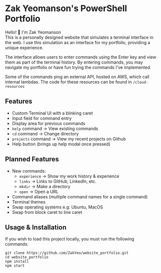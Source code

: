 # Zak Yeomanson's PowerShell Portfolio

Hello! 👋 I'm Zak Yeomanson <br>
This is a personally designed website that simulates a terminal interface in the web. I use this simulation as an interface for my portfolio, providing a unique experience.

The interface allows users to enter commands using the Enter key and view them as part of the terminal history. By entering commands, you may navigate my portfolio or have fun trying the commands I've implemented.

Some of the commands ping an external API, hosted on AWS, which call internal lambdas. The code for these resources can be found in `/cloud-resources`

## Features

- Custom Terminal UI with a blinking caret
- Input field for command entry
- Display area for previous commands
- `help` command -> View existing commands
- `cd` command -> Change directory
- `projects` command -> View my recent projects on Github
- Help button (brings up help modal once pressed)

## Planned Features

- New commands:
  - `experience` -> Show my work history & experience
  - `links` -> Links to GitHub, LinkedIn, etc.
  - `mkdir` -> Make a directory
  - `open` -> Open a URL
- Command aliases (multiple command names for a single command)
- Terminal themes
- Swap operating systems e.g: Ubuntu, MacOS
- Swap from block caret to line caret

## Usage & Installation

If you wish to load this project locally, you must run the following commands:

```
git clone https://github.com/ZakYeo/website_portfolio.git
cd website_portfolio
npm install
npm start
```
